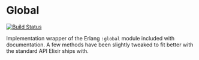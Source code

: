 Global
======

[![Build Status](https://semaphoreci.com/api/v1/projects/1a8b66a1-b3c3-4acd-9342-c06c8a3fc979/457820/badge.svg)](https://semaphoreci.com/mgwidmann/global)


Implementation wrapper of the Erlang `:global` module included with documentation. A
few methods have been slightly tweaked to fit better with the standard API Elixir
ships with.
